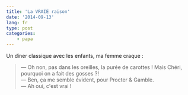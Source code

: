 ```yaml
---
title: 'La VRAIE raison'
date: '2014-09-13'
lang: fr
type: post
categories:
    - papa
---
```


Un dîner classique avec les enfants, ma femme craque :

> — Oh non, pas dans les oreilles, la purée de carottes ! Mais Chéri, pourquoi on a fait des gosses ?!  
> — Ben, ça me semble évident, pour Procter & Gamble.  
> — Ah oui, c'est vrai !

